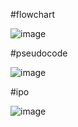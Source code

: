 #flowchart





![image](https://github.com/user-attachments/assets/5e1a3d74-0fff-4da5-92f2-21549d756e49)





#pseudocode





![image](https://github.com/user-attachments/assets/58956682-f1e5-41f3-98ed-a7bb59a82727)





#ipo






![image](https://github.com/user-attachments/assets/15ce07de-2d71-48e5-9044-36f5a75b47b1)

